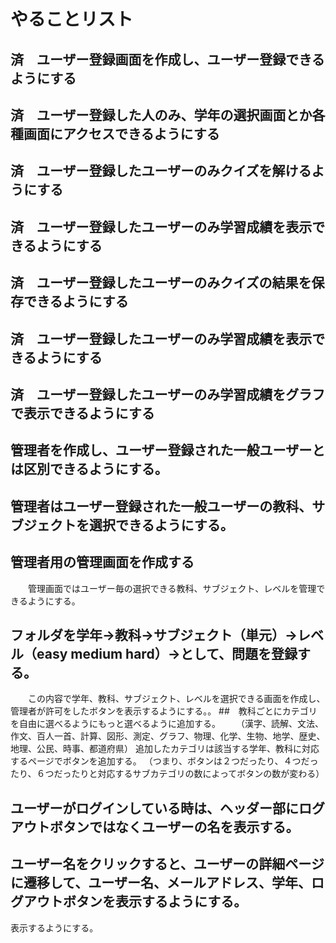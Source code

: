 # やることリスト
## 済　ユーザー登録画面を作成し、ユーザー登録できるようにする
## 済　ユーザー登録した人のみ、学年の選択画面とか各種画面にアクセスできるようにする
## 済　ユーザー登録したユーザーのみクイズを解けるようにする
## 済　ユーザー登録したユーザーのみ学習成績を表示できるようにする
## 済　ユーザー登録したユーザーのみクイズの結果を保存できるようにする
## 済　ユーザー登録したユーザーのみ学習成績を表示できるようにする
## 済　ユーザー登録したユーザーのみ学習成績をグラフで表示できるようにする
## 管理者を作成し、ユーザー登録された一般ユーザーとは区別できるようにする。
## 管理者はユーザー登録された一般ユーザーの教科、サブジェクトを選択できるようにする。
## 管理者用の管理画面を作成する
　　管理画面ではユーザー毎の選択できる教科、サブジェクト、レベルを管理できるようにする。
## フォルダを学年→教科→サブジェクト（単元）→レベル（easy medium hard）→として、問題を登録する。
　　この内容で学年、教科、サブジェクト、レベルを選択できる画面を作成し、管理者が許可をしたボタンを表示するようにする。。
##　教科ごとにカテゴリを自由に選べるようにもっと選べるように追加する。
　　（漢字、読解、文法、作文、百人一首、計算、図形、測定、グラフ、物理、化学、生物、地学、歴史、地理、公民、時事、都道府県）
    追加したカテゴリは該当する学年、教科に対応するページでボタンを追加する。
    （つまり、ボタンは２つだったり、４つだったり、６つだったりと対応するサブカテゴリの数によってボタンの数が変わる）

## ユーザーがログインしている時は、ヘッダー部にログアウトボタンではなくユーザーの名を表示する。
## ユーザー名をクリックすると、ユーザーの詳細ページに遷移して、ユーザー名、メールアドレス、学年、ログアウトボタンを表示するようにする。
表示するようにする。

